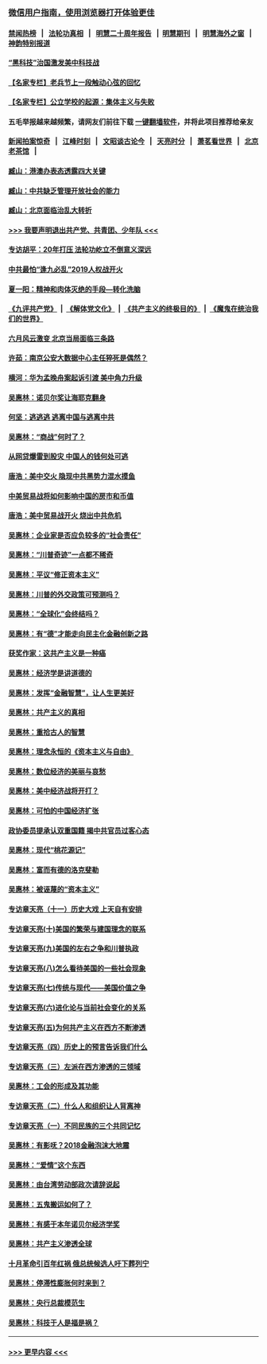 ### [微信用户指南，使用浏览器打开体验更佳](https://github.com/gfw-breaker/banned-news1/blob/master/indexes/wechat-guide.md?t=0)
#### [禁闻热榜](热点新闻.md?t=0)  &nbsp;&nbsp;|&nbsp;&nbsp; [法轮功真相](https://github.com/gfw-breaker/truth/blob/master/README.md?t=0) &nbsp;&nbsp;|&nbsp;&nbsp; [明慧二十周年报告](https://github.com/gfw-breaker/mh-reports/blob/master/README.md?t=0) &nbsp;&nbsp;|&nbsp;&nbsp;[明慧期刊](https://github.com/gfw-breaker/mh-qikan) &nbsp;&nbsp;|&nbsp;&nbsp; [明慧海外之窗](https://github.com/gfw-breaker/mh-news/blob/master/README.md?t=0) &nbsp;&nbsp;|&nbsp;&nbsp; [神韵特别报道](https://github.com/gfw-breaker/mh-news/blob/master/shenyun.md?t=0)
#### [“黑科技”治国激发美中科技战](../pages/nsc423/n11638056.md?t=02031811) 
#### [【名家专栏】老兵节上一段触动心弦的回忆](../pages/nsc423/n11646016.md?t=02031811) 
#### [【名家专栏】公立学校的起源：集体主义与失败](../pages/nsc423/n11601833.md?t=02031811) 
#### 五毛举报越来越频繁，请网友们前往下载 [一键翻墙软件](https://github.com/gfw-breaker/ssr-accounts)，并将此项目推荐给亲友
#### [新闻拍案惊奇](https://github.com/gfw-breaker/banned-news1/blob/master/pages/link4.md) &nbsp;&nbsp;|&nbsp;&nbsp; [江峰时刻](https://github.com/gfw-breaker/banned-news1/blob/master/pages/link4.md) &nbsp;&nbsp;|&nbsp;&nbsp; [文昭谈古论今](https://github.com/gfw-breaker/banned-news1/blob/master/pages/link4.md) &nbsp;&nbsp;|&nbsp;&nbsp; [天亮时分](https://github.com/gfw-breaker/banned-news1/blob/master/pages/link4.md) &nbsp;&nbsp;|&nbsp;&nbsp; [萧茗看世界](https://github.com/gfw-breaker/banned-news1/blob/master/pages/link4.md) &nbsp;&nbsp;|&nbsp;&nbsp; [北京老茶馆](https://github.com/gfw-breaker/banned-news1/blob/master/pages/link4.md) &nbsp;&nbsp;|&nbsp;&nbsp; 
#### [臧山：港澳办表态透露四大关键](../pages/nsc423/n11421628.md?t=02031811) 
#### [臧山：中共缺乏管理开放社会的能力](../pages/nsc423/n11407457.md?t=02031811) 
#### [臧山：北京面临治乱大转折](../pages/nsc423/n11406895.md?t=02031811) 
#### [>>> 我要声明退出共产党、共青团、少年队 <<<](https://github.com/begood0513/goodnews/blob/master/quit/letter.md) 
#### [专访胡平：20年打压 法轮功屹立不倒意义深远](../pages/nsc423/n11398800.md?t=02031811) 
#### [中共最怕“逢九必乱”2019人权战开火](../pages/nsc423/n11385248.md?t=02031811) 
#### [夏一阳：精神和肉体灭绝的手段—转化洗脑](../pages/nsc423/n11368250.md?t=02031811) 
#### [《九评共产党》](https://github.com/begood0513/9ping.md/blob/master/README.md) &nbsp;|&nbsp; [《解体党文化》](../../../../jtdwh.md/blob/master/README.md)  &nbsp;|&nbsp; [《共产主义的终极目的》](../../../../gczydzjmd.md/blob/master/README.md) &nbsp;|&nbsp; [《魔鬼在统治我们的世界》](../../../../mgztzwmdsj.md/blob/master/README.md) 
#### [六月风云激变 北京当局面临三条路](../pages/nsc423/n11313668.md?t=02031811) 
#### [许茹：南京公安大数据中心主任猝死是偶然？](../pages/nsc423/n11064744.md?t=02031811) 
#### [横河：华为孟晚舟案起诉引渡 美中角力升级](../pages/nsc423/n11027230.md?t=02031811) 
#### [吴惠林：诺贝尔奖让海耶克翻身](../pages/nsc423/n10890049.md?t=02031811) 
#### [何坚：逃逃逃 逃离中国与逃离中共](../pages/nsc423/n10592891.md?t=02031811) 
#### [吴惠林：“商战”何时了？](../pages/nsc423/n10573558.md?t=02031811) 
#### [从网贷爆雷到股灾 中国人的钱何处可逃](../pages/nsc423/n10572800.md?t=02031811) 
#### [唐浩：美中交火 隐现中共黑势力混水摸鱼](../pages/nsc423/n10544040.md?t=02031811) 
#### [中美贸易战将如何影响中国的房市和币值](../pages/nsc423/n10543697.md?t=02031811) 
#### [唐浩：美中贸易战开火 烧出中共危机](../pages/nsc423/n10540126.md?t=02031811) 
#### [吴惠林：企业家是否应负较多的“社会责任”](../pages/nsc423/n10535022.md?t=02031811) 
#### [吴惠林：“川普奇迹”一点都不稀奇](../pages/nsc423/n10512808.md?t=02031811) 
#### [吴惠林：平议“修正资本主义”](../pages/nsc423/n10495724.md?t=02031811) 
#### [吴惠林：川普的外交政策可预测吗？](../pages/nsc423/n10462387.md?t=02031811) 
#### [吴惠林：“全球化”会终结吗？](../pages/nsc423/n10452838.md?t=02031811) 
#### [吴惠林：有“德”才能走向民主化金融创新之路](../pages/nsc423/n10432292.md?t=02031811) 
#### [获奖作家：这共产主义是一种癌](../pages/nsc423/n10431541.md?t=02031811) 
#### [吴惠林：经济学是讲道德的](../pages/nsc423/n10398014.md?t=02031811) 
#### [吴惠林：发挥“金融智慧”，让人生更美好](../pages/nsc423/n10375019.md?t=02031811) 
#### [吴惠林：共产主义的真相](../pages/nsc423/n10351394.md?t=02031811) 
#### [吴惠林：重拾古人的智慧](../pages/nsc423/n10337691.md?t=02031811) 
#### [吴惠林：理念永恒的《资本主义与自由》](../pages/nsc423/n10316274.md?t=02031811) 
#### [吴惠林：数位经济的美丽与哀愁](../pages/nsc423/n10292946.md?t=02031811) 
#### [吴惠林：美中经济战将开打？](../pages/nsc423/n10258825.md?t=02031811) 
#### [吴惠林：可怕的中国经济扩张](../pages/nsc423/n10219147.md?t=02031811) 
#### [政协委员提承认双重国籍 揭中共官员过客心态](../pages/nsc423/n10208809.md?t=02031811) 
#### [吴惠林：现代“桃花源记”](../pages/nsc423/n10185234.md?t=02031811) 
#### [吴惠林：富而有德的洛克斐勒](../pages/nsc423/n10142264.md?t=02031811) 
#### [吴惠林：被诬蔑的“资本主义”](../pages/nsc423/n10124816.md?t=02031811) 
#### [专访章天亮（十一）历史大戏 上天自有安排](../pages/nsc423/n10094905.md?t=02031811) 
#### [专访章天亮(十)美国的繁荣与建国理念的联系](../pages/nsc423/n10094899.md?t=02031811) 
#### [专访章天亮(九)美国的左右之争和川普执政](../pages/nsc423/n10094889.md?t=02031811) 
#### [专访章天亮(八)怎么看待美国的一些社会现象](../pages/nsc423/n10094857.md?t=02031811) 
#### [专访章天亮(七)传统与现代——美国价值之争](../pages/nsc423/n10093140.md?t=02031811) 
#### [专访章天亮(六)进化论与当前社会变化的关系](../pages/nsc423/n10092036.md?t=02031811) 
#### [专访章天亮(五)为何共产主义在西方不断渗透](../pages/nsc423/n10083620.md?t=02031811) 
#### [专访章天亮（四）历史上的预言告诉我们什么](../pages/nsc423/n10083606.md?t=02031811) 
#### [专访章天亮（三）左派在西方渗透的三领域](../pages/nsc423/n10081115.md?t=02031811) 
#### [吴惠林：工会的形成及其功能](../pages/nsc423/n10080633.md?t=02031811) 
#### [专访章天亮（二）什么人和组织让人背离神](../pages/nsc423/n10076637.md?t=02031811) 
#### [专访章天亮（一）不同民族的三个共同记忆](../pages/nsc423/n10074188.md?t=02031811) 
#### [吴惠林：有影呒？2018金融泡沫大地震](../pages/nsc423/n10040534.md?t=02031811) 
#### [吴惠林：“爱情”这个东西](../pages/nsc423/n10019423.md?t=02031811) 
#### [吴惠林：由台湾劳动部政次请辞说起](../pages/nsc423/n9979679.md?t=02031811) 
#### [吴惠林：五鬼搬运如何了？](../pages/nsc423/n9925338.md?t=02031811) 
#### [吴惠林：有感于本年诺贝尔经济学奖](../pages/nsc423/n9871883.md?t=02031811) 
#### [吴惠林：共产主义渗透全球](../pages/nsc423/n9812748.md?t=02031811) 
#### [十月革命引百年红祸 俄总统候选人吁下葬列宁](../pages/nsc423/n9810182.md?t=02031811) 
#### [吴惠林：停滞性膨胀何时来到？](../pages/nsc423/n9764136.md?t=02031811) 
#### [吴惠林：央行总裁模范生](../pages/nsc423/n9728134.md?t=02031811) 
#### [吴惠林：科技于人是福是祸？](../pages/nsc423/n9672982.md?t=02031811) 

----
#### [ >>> 更早内容 <<< ](../indexes/nsc423-earlier.md)
